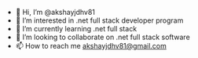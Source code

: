 - 👋 Hi, I’m @akshayjdhv81
- 👀 I’m interested in .net full stack developer program 
- 🌱 I’m currently learning .net full stack 
- 💞️ I’m looking to collaborate on .net full stack software 
- 📫 How to reach me akshayjdhv81@gmail.com

<!---
akshayjdhv81/akshayjdhv81 is a ✨ special ✨ repository because its `README.md` (this file) appears on your GitHub profile.
You can click the Preview link to take a look at your changes.
--->

